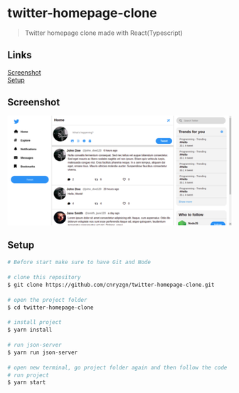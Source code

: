 # twitter-homepage-clone

> Twitter homepage clone made with React(Typescript)

## Links

[Screenshot](https://github.com/cnryzgn/twitter-homepage-clone#Screenshot)<br>
[Setup](https://github.com/cnryzgn/twitter-homepage-clone#Setup)<br>

## Screenshot

![](https://github.com/cnryzgn/twitter-homepage-clone/blob/main/screenshot/screenshot.png)

## Setup

```bash
# Before start make sure to have Git and Node

# clone this repository
$ git clone https://github.com/cnryzgn/twitter-homepage-clone.git

# open the project folder
$ cd twitter-homepage-clone

# install project
$ yarn install

# run json-server
$ yarn run json-server

# open new terminal, go project folder again and then follow the code
# run project
$ yarn start

```
